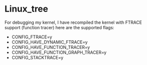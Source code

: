 Linux_tree
==========

For debugging my kernel, I have recompiled the kernel with FTRACE support (function tracer)
here are the supported flags:

* CONFIG_FTRACE=y
* CONFIG_HAVE_DYNAMIC_FTRACE=y
* CONFIG_HAVE_FUNCTION_TRACER=y
* CONFIG_HAVE_FUNCTION_GRAPH_TRACER=y
* CONFIG_STACKTRACE=y
